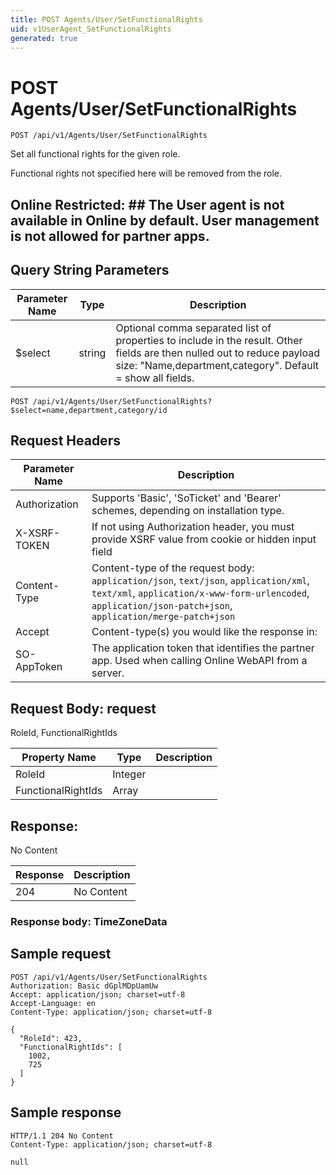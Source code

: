 ```yaml
---
title: POST Agents/User/SetFunctionalRights
uid: v1UserAgent_SetFunctionalRights
generated: true
---
```


# POST Agents/User/SetFunctionalRights

```http
POST /api/v1/Agents/User/SetFunctionalRights
```

Set all functional rights for the given role.


Functional rights not specified here will be removed from the role. 


## Online Restricted: ## The User agent is not available in Online by default. User management is not allowed for partner apps.






## Query String Parameters

| Parameter Name | Type |  Description |
|----------------|------|--------------|
| $select | string |  Optional comma separated list of properties to include in the result. Other fields are then nulled out to reduce payload size: "Name,department,category". Default = show all fields. |

```http
POST /api/v1/Agents/User/SetFunctionalRights?$select=name,department,category/id
```


## Request Headers

| Parameter Name | Description |
|----------------|-------------|
| Authorization  | Supports 'Basic', 'SoTicket' and 'Bearer' schemes, depending on installation type. |
| X-XSRF-TOKEN   | If not using Authorization header, you must provide XSRF value from cookie or hidden input field |
| Content-Type | Content-type of the request body: `application/json`, `text/json`, `application/xml`, `text/xml`, `application/x-www-form-urlencoded`, `application/json-patch+json`, `application/merge-patch+json` |
| Accept         | Content-type(s) you would like the response in:  |
| SO-AppToken | The application token that identifies the partner app. Used when calling Online WebAPI from a server. |

## Request Body: request 

RoleId, FunctionalRightIds 

| Property Name | Type |  Description |
|----------------|------|--------------|
| RoleId | Integer |  |
| FunctionalRightIds | Array |  |

## Response:

No Content

| Response | Description |
|----------------|-------------|
| 204 | No Content |

### Response body: TimeZoneData


## Sample request

```http!
POST /api/v1/Agents/User/SetFunctionalRights
Authorization: Basic dGplMDpUamUw
Accept: application/json; charset=utf-8
Accept-Language: en
Content-Type: application/json; charset=utf-8

{
  "RoleId": 423,
  "FunctionalRightIds": [
    1002,
    725
  ]
}
```

## Sample response

```http_
HTTP/1.1 204 No Content
Content-Type: application/json; charset=utf-8

null
```